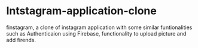 # Intstagram-application-clone
 finstagram, a clone of instagram application with some similar funtionalities such as Authenticaion using Firebase, functionality to upload picture and add firends.
